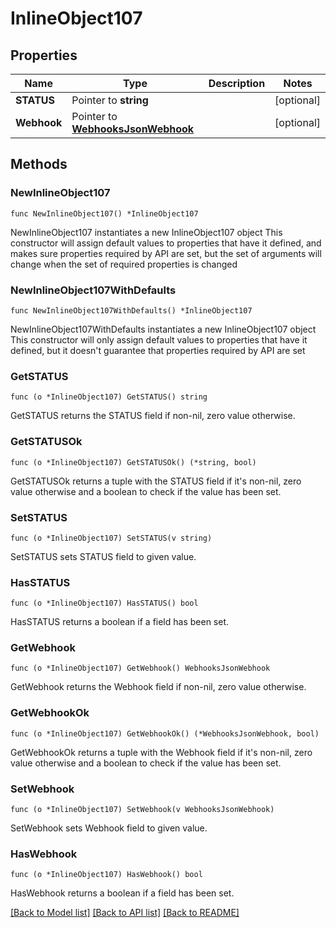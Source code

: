 # InlineObject107

## Properties

Name | Type | Description | Notes
------------ | ------------- | ------------- | -------------
**STATUS** | Pointer to **string** |  | [optional] 
**Webhook** | Pointer to [**WebhooksJsonWebhook**](WebhooksJsonWebhook.md) |  | [optional] 

## Methods

### NewInlineObject107

`func NewInlineObject107() *InlineObject107`

NewInlineObject107 instantiates a new InlineObject107 object
This constructor will assign default values to properties that have it defined,
and makes sure properties required by API are set, but the set of arguments
will change when the set of required properties is changed

### NewInlineObject107WithDefaults

`func NewInlineObject107WithDefaults() *InlineObject107`

NewInlineObject107WithDefaults instantiates a new InlineObject107 object
This constructor will only assign default values to properties that have it defined,
but it doesn't guarantee that properties required by API are set

### GetSTATUS

`func (o *InlineObject107) GetSTATUS() string`

GetSTATUS returns the STATUS field if non-nil, zero value otherwise.

### GetSTATUSOk

`func (o *InlineObject107) GetSTATUSOk() (*string, bool)`

GetSTATUSOk returns a tuple with the STATUS field if it's non-nil, zero value otherwise
and a boolean to check if the value has been set.

### SetSTATUS

`func (o *InlineObject107) SetSTATUS(v string)`

SetSTATUS sets STATUS field to given value.

### HasSTATUS

`func (o *InlineObject107) HasSTATUS() bool`

HasSTATUS returns a boolean if a field has been set.

### GetWebhook

`func (o *InlineObject107) GetWebhook() WebhooksJsonWebhook`

GetWebhook returns the Webhook field if non-nil, zero value otherwise.

### GetWebhookOk

`func (o *InlineObject107) GetWebhookOk() (*WebhooksJsonWebhook, bool)`

GetWebhookOk returns a tuple with the Webhook field if it's non-nil, zero value otherwise
and a boolean to check if the value has been set.

### SetWebhook

`func (o *InlineObject107) SetWebhook(v WebhooksJsonWebhook)`

SetWebhook sets Webhook field to given value.

### HasWebhook

`func (o *InlineObject107) HasWebhook() bool`

HasWebhook returns a boolean if a field has been set.


[[Back to Model list]](../README.md#documentation-for-models) [[Back to API list]](../README.md#documentation-for-api-endpoints) [[Back to README]](../README.md)


